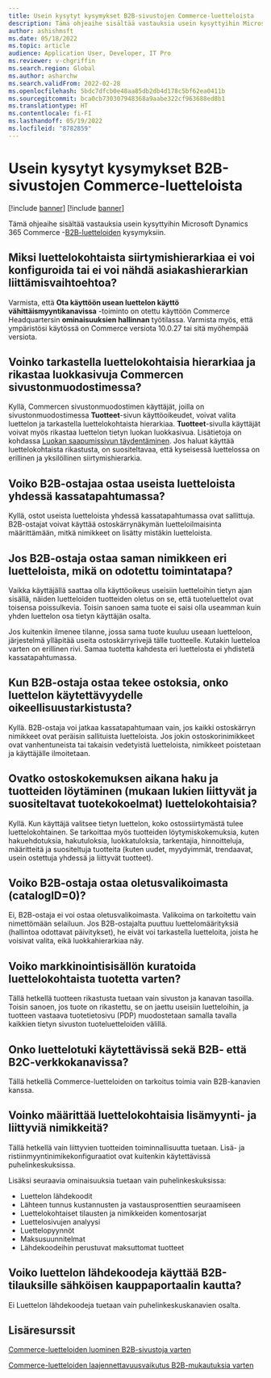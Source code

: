 ```yaml
---
title: Usein kysytyt kysymykset B2B-sivustojen Commerce-luetteloista
description: Tämä ohjeaihe sisältää vastauksia usein kysyttyihin Microsoft Dynamics 365 Commerce -luetteloiden kysymyksiin.
author: ashishmsft
ms.date: 05/18/2022
ms.topic: article
audience: Application User, Developer, IT Pro
ms.reviewer: v-chgriffin
ms.search.region: Global
ms.author: asharchw
ms.search.validFrom: 2022-02-28
ms.openlocfilehash: 5bdc7dfcb0e48aa85db2db4d178c5bf62ea0411b
ms.sourcegitcommit: bca0cb730307948368a9aabe322cf963688ed8b1
ms.translationtype: HT
ms.contentlocale: fi-FI
ms.lasthandoff: 05/19/2022
ms.locfileid: "8782859"
---
```

# <a name="commerce-catalogs-for-b2b-faq"></a>Usein kysytyt kysymykset B2B-sivustojen Commerce-luetteloista

[!include [banner](includes/banner.md)]
[!include [banner](includes/preview-banner.md)]

Tämä ohjeaihe sisältää vastauksia usein kysyttyihin Microsoft Dynamics 365 Commerce -[B2B-luetteloiden](catalogs-b2b-sites.md) kysymyksiin.

## <a name="why-cant-i-configure-a-catalog-specific-navigation-hierarchy-or-see-an-option-to-associate-a-customer-hierarchy"></a>Miksi luettelokohtaista siirtymishierarkiaa ei voi konfiguroida tai ei voi nähdä asiakashierarkian liittämisvaihtoehtoa?

Varmista, että **Ota käyttöön usean luettelon käyttö vähittäismyyntikanavissa** -toiminto on otettu käyttöön Commerce Headquartersin **ominaisuuksien hallinnan** työtilassa. Varmista myös, että ympäristösi käytössä on Commerce versiota 10.0.27 tai sitä myöhempää versiota.

## <a name="can-i-view-the-catalog-specific-hierarchy-and-enrich-category-pages-in-commerce-site-builder"></a>Voinko tarkastella luettelokohtaisia hierarkiaa ja rikastaa luokkasivuja Commercen sivustonmuodostimessa?

Kyllä, Commercen sivustonmuodostimen käyttäjät, joilla on sivustonmuodostimessa **Tuotteet**-sivun käyttöoikeudet, voivat valita luettelon ja tarkastella luettelokohtaista hierarkiaa. **Tuotteet**-sivulla käyttäjät voivat myös rikastaa luettelon tietyn luokan luokkasivua. Lisätietoja on kohdassa [Luokan saapumissivun täydentäminen](enrich-category-page.md). Jos haluat käyttää luettelokohtaista rikastusta, on suositeltavaa, että kyseisessä luettelossa on erillinen ja yksilöllinen siirtymishierarkia.

## <a name="can-a-b2b-shopper-purchase-from-multiple-catalogs-in-a-single-checkout"></a>Voiko B2B-ostajaa ostaa useista luetteloista yhdessä kassatapahtumassa?

Kyllä, ostot useista luetteloista yhdessä kassatapahtumassa ovat sallittuja. B2B-ostajat voivat käyttää ostoskärrynäkymän luetteloilmaisinta määrittämään, mitkä nimikkeet on lisätty mistäkin luetteloista.

## <a name="if-a-b2b-shopper-purchases-the-same-item-from-different-catalogs-what-is-the-expected-behavior"></a>Jos B2B-ostaja ostaa saman nimikkeen eri luetteloista, mikä on odotettu toimintatapa?

Vaikka käyttäjällä saattaa olla käyttöoikeus useisiin luetteloihin tietyn ajan sisällä, näiden luetteloiden tuotteiden oletus on se, että tuoteluettelot ovat toisensa poissulkevia. Toisin sanoen sama tuote ei saisi olla useamman kuin yhden luettelon osa tietyn käyttäjän osalta.

Jos kuitenkin ilmenee tilanne, jossa sama tuote kuuluu useaan luetteloon, järjestelmä ylläpitää useita ostoskärryrivejä tälle tuotteelle. Kutakin luetteloa varten on erillinen rivi. Samaa tuotetta kahdesta eri luettelosta ei yhdistetä kassatapahtumassa.

## <a name="when-a-b2b-shopper-is-shopping-is-there-any-validation-for-catalog-availability"></a>Kun B2B-ostaja ostaa tekee ostoksia, onko luettelon käytettävyydelle oikeellisuustarkistusta?

Kyllä. B2B-ostaja voi jatkaa kassatapahtumaan vain, jos kaikki ostoskärryn nimikkeet ovat peräisin sallituista luetteloista. Jos jokin ostoskorinimikkeet ovat vanhentuneista tai takaisin vedetyistä luetteloista, nimikkeet poistetaan ja käyttäjälle ilmoitetaan.

## <a name="during-the-shopping-experience-are-search-and-product-discovery-including-related-and-recommended-product-collections-catalog-specific"></a>Ovatko ostoskokemuksen aikana haku ja tuotteiden löytäminen (mukaan lukien liittyvät ja suositeltavat tuotekokoelmat) luettelokohtaisia?

Kyllä. Kun käyttäjä valitsee tietyn luettelon, koko ostossiirtymästä tulee luettelokohtainen. Se tarkoittaa myös tuotteiden löytymiskokemuksia, kuten hakuehdotuksia, hakutuloksia, luokkatuloksia, tarkentajia, hinnoitteluja, määritteitä ja suositeltuja tuotteita (kuten uudet, myydyimmät, trendaavat, usein ostettuja yhdessä ja liittyvät tuotteet).

## <a name="can-a-b2b-shopper-purchase-from-the-default-assortment-catalogid0"></a>Voiko B2B-ostaja ostaa oletusvalikoimasta (catalogID=0)?

Ei, B2B-ostaja ei voi ostaa oletusvalikoimasta. Valikoima on tarkoitettu vain nimettömään selailuun. Jos B2B-ostajalta puuttuu luettelomäärityksiä (hallintoa odottavat päivitykset), he eivät voi tarkastella luetteloita, joista he voisivat valita, eikä luokkahierarkiaa näy.

## <a name="can-marketing-content-be-curated-for-a-product-that-is-specific-to-a-catalog"></a>Voiko markkinointisisällön kuratoida luettelokohtaista tuotetta varten?

Tällä hetkellä tuotteen rikastusta tuetaan vain sivuston ja kanavan tasoilla. Toisin sanoen, jos tuote on rikastettu, se on jaettu useisiin luetteloihin, ja tuotteen vastaava tuotetietosivu (PDP) muodostetaan samalla tavalla kaikkien tietyn sivuston tuoteluetteloiden välillä.

## <a name="is-catalog-support-available-for-both-b2b-and-business-to-consumer-b2c-online-channels"></a>Onko luettelotuki käytettävissä sekä B2B- että B2C-verkkokanavissa?

Tällä hetkellä Commerce-luetteloiden on tarkoitus toimia vain B2B-kanavien kanssa.

## <a name="can-we-set-up-catalog-specific-upsellcross-sell-items"></a>Voinko määrittää luettelokohtaisia lisämyynti- ja liittyviä nimikkeitä?

Tällä hetkellä vain liittyvien tuotteiden toiminnallisuutta tuetaan. Lisä- ja ristiinmyyntinimikekonfiguraatiot ovat kuitenkin käytettävissä puhelinkeskuksissa.

Lisäksi seuraavia ominaisuuksia tuetaan vain puhelinkeskuksissa:

- Luettelon lähdekoodit
- Lähteen tunnus kustannusten ja vastausprosenttien seuraamiseen
- Luettelokohtaiset tilausten ja nimikkeiden komentosarjat
- Luettelosivujen analyysi
- Luettelopyynnöt
- Maksusuunnitelmat
- Lähdekoodeihin perustuvat maksuttomat tuotteet

## <a name="can-we-use-catalog-source-codes-for-b2b-orders-through-the-e-commerce-portal"></a>Voiko luettelon lähdekoodeja käyttää B2B-tilauksille sähköisen kauppaportaalin kautta?

Ei Luettelon lähdekoodeja tuetaan vain puhelinkeskuskanavien osalta.

## <a name="additional-resources"></a>Lisäresurssit

[Commerce-luetteloiden luominen B2B-sivustoja varten](catalogs-b2b-sites.md)

[Commerce-luetteloiden laajennettavuusvaikutus B2B-mukautuksia varten](catalogs-b2b-sites-dev.md)

